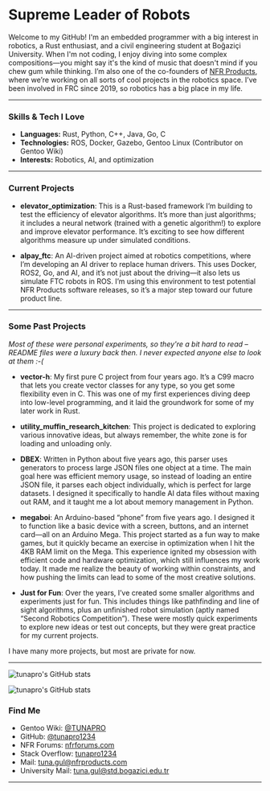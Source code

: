 # Supreme Leader of Robots

Welcome to my GitHub! I'm an embedded programmer with a big interest in robotics, a Rust enthusiast, and a civil engineering student at Boğaziçi University. When I'm not coding, I enjoy diving into some complex compositions—you might say it's the kind of music that doesn't mind if you chew gum while thinking.  I’m also one of the co-founders of [NFR Products](https://nfrproducts.com), where we’re working on all sorts of cool projects in the robotics space. I’ve been involved in FRC since 2019, so robotics has a big place in my life. 

---

### Skills & Tech I Love

- **Languages:** Rust, Python, C++, Java, Go, C
- **Technologies:** ROS, Docker, Gazebo, Gentoo Linux (Contributor on Gentoo Wiki)
- **Interests:** Robotics, AI, and optimization

---

### Current Projects

- **elevator\_optimization**: This is a Rust-based framework I’m building to test the efficiency of elevator algorithms. It’s more than just algorithms; it includes a neural network (trained with a genetic algorithm!) to explore and improve elevator performance. It’s exciting to see how different algorithms measure up under simulated conditions.

- **alpay\_ftc**: An AI-driven project aimed at robotics competitions, where I’m developing an AI driver to replace human drivers. This uses Docker, ROS2, Go, and AI, and it’s not just about the driving—it also lets us simulate FTC robots in ROS. I’m using this environment to test potential NFR Products software releases, so it’s a major step toward our future product line.

---

### Some Past Projects

*Most of these were personal experiments, so they're a bit hard to read – README files were a luxury back then. I never expected anyone else to look at them :-(*

- **vector-h**: My first pure C project from four years ago. It’s a C99 macro that lets you create vector classes for any type, so you get some flexibility even in C. This was one of my first experiences diving deep into low-level programming, and it laid the groundwork for some of my later work in Rust.

- **utility\_muffin\_research\_kitchen**: This project is dedicated to exploring various innovative ideas, but always remember, the white zone is for loading and unloading only.

- **DBEX**: Written in Python about five years ago, this parser uses generators to process large JSON files one object at a time. The main goal here was efficient memory usage, so instead of loading an entire JSON file, it parses each object individually, which is perfect for large datasets. I designed it specifically to handle AI data files without maxing out RAM, and it taught me a lot about memory management in Python.

- **megaboi**: An Arduino-based “phone” from five years ago. I designed it to function like a basic device with a screen, buttons, and an internet card—all on an Arduino Mega. This project started as a fun way to make games, but it quickly became an exercise in optimization when I hit the 4KB RAM limit on the Mega. This experience ignited my obsession with efficient code and hardware optimization, which still influences my work today. It made me realize the beauty of working within constraints, and how pushing the limits can lead to some of the most creative solutions.

- **Just for Fun**: Over the years, I’ve created some smaller algorithms and experiments just for fun. This includes things like pathfinding and line of sight algorithms, plus an unfinished robot simulation (aptly named “Second Robotics Competition”). These were mostly quick experiments to explore new ideas or test out concepts, but they were great practice for my current projects.

I have many more projects, but most are private for now.

---


![tunapro's GitHub stats](https://github-readme-stats-sigma-five.vercel.app/api?username=tunapro1234&show_icons=true&theme=gotham)

![tunapro's GitHub stats](https://github-readme-stats-sigma-five.vercel.app/api/top-langs/?username=tunapro1234&theme=gotham)


### Find Me

- Gentoo Wiki: [@TUNAPRO](https://wiki.gentoo.org/wiki/User:TUNAPRO) 
- GitHub: [@tunapro1234](https://github.com/tunapro1234)
- NFR Forums: [nfrforums.com](https://nfrforums.com)
- Stack Overflow: [tunapro1234](https://stackoverflow.com/users/13826401/tunapro1234)
- Mail: tuna.gul@nfrproducts.com
- University Mail: tuna.gul@std.bogazici.edu.tr

---


